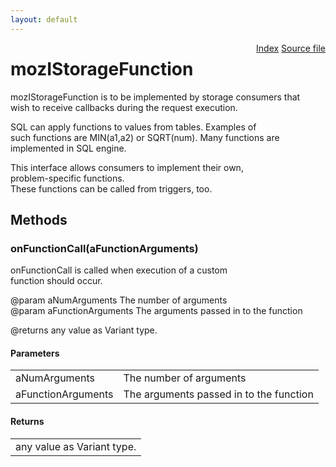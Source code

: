 ```yaml
---
layout: default
---
```

<div class='links' style='float:right'><a href="../index.html">Index</a>
<a href="http://dxr.mozilla.org/mozilla-central/source/storage/public/mozIStorageFunction.idl">Source file</a>
</div>

# mozIStorageFunction #
  
mozIStorageFunction is to be implemented by storage consumers that  
wish to receive callbacks during the request execution.  
  
SQL can apply functions to values from tables. Examples of  
such functions are MIN(a1,a2) or SQRT(num). Many functions are  
implemented in SQL engine.  
  
This interface allows consumers to implement their own,  
problem-specific functions.  
These functions can be called from triggers, too.  
  
  

## Methods ##

### onFunctionCall(aFunctionArguments) ###
  
onFunctionCall is called when execution of a custom  
function should occur.  
  
@param aNumArguments         The number of arguments  
@param aFunctionArguments    The arguments passed in to the function  
  
@returns any value as Variant type.  
  

#### Parameters ####

<table>

<tr>
<td>aNumArguments</td>
<td>The number of arguments  
</td>
</tr>

<tr>
<td>aFunctionArguments</td>
<td>The arguments passed in to the function  
</td>
</tr>

</table>

#### Returns ####

<table>

<tr>
<td>any value as Variant type.  
</td>
</tr>

</table>
